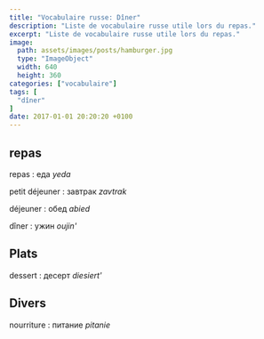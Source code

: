 ```yaml
---
title: "Vocabulaire russe: Dîner"
description: "Liste de vocabulaire russe utile lors du repas."
excerpt: "Liste de vocabulaire russe utile lors du repas."
image:
  path: assets/images/posts/hamburger.jpg
  type: "ImageObject"
  width: 640
  height: 360
categories: ["vocabulaire"]
tags: [
  "dîner"
]
date: 2017-01-01 20:20:20 +0100
---
```


## repas

repas
: еда
*yeda*

petit déjeuner
: завтрак
*zavtrak*

déjeuner
: обед
*abied*

dîner
: ужин
*oujin'*


## Plats

dessert
: десерт
*diesiert'*


## Divers

nourriture
: питание
*pitanie*
